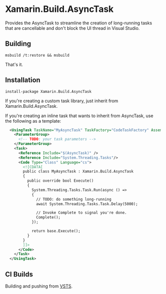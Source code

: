 # Xamarin.Build.AsyncTask

Provides the AsyncTask to streamline the creation of long-running tasks that 
are cancellable and don't block the UI thread in Visual Studio.

## Building

```
msbuild /t:restore && msbuild
```

That's it.

## Installation

```
install-package Xamarin.Build.AsyncTask
```

If you're creating a custom task library, just inherit from Xamarin.Build.AsyncTask.

If you're creating an inline task that wants to inherit from AsyncTask, use the following 
as a template:

```xml
  <UsingTask TaskName="MyAsyncTask" TaskFactory="CodeTaskFactory" AssemblyFile="$(MSBuildToolsPath)\Microsoft.Build.Tasks.Core.dll">
    <ParameterGroup>
      <!-- TODO: your task parameters -->
    </ParameterGroup>
    <Task>
      <Reference Include="$(AsyncTask)" />
      <Reference Include="System.Threading.Tasks"/>
      <Code Type="Class" Language="cs">
        <![CDATA[
        public class MyAsyncTask : Xamarin.Build.AsyncTask
        {
          public override bool Execute()
          {
            System.Threading.Tasks.Task.Run(async () =>
            {
              // TODO: do something long-running
              await System.Threading.Tasks.Task.Delay(5000);

              // Invoke Complete to signal you're done.
	          Complete();
            });            

            return base.Execute();
          }
        }
        ]]>
      </Code>
    </Task>
  </UsingTask>
```

## CI Builds

Building and pushing from [VSTS](https://devdiv.visualstudio.com/DevDiv/XamarinVS/_build/index?context=allDefinitions&path=%5CXamarin&definitionId=7445&_a=completed).